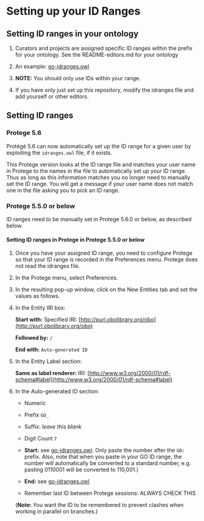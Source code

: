 # Setting up your ID Ranges

## Setting ID ranges in your ontology

1. Curators and projects are assigned specific ID ranges within the prefix for your ontology. See the README-editors.md for your ontology

2. An example: [go-idranges.owl](https://github.com/geneontology/go-ontology/blob/master/src/ontology/go-idranges.owl)

3. **NOTE:** You should only use IDs within your range.

4. If you have only just set up this repository, modify the idranges file and add yourself or other editors.

## Setting ID ranges

### Protege 5.6

Protégé 5.6 can now automatically set up the ID range for a given user by exploiting the `idranges.owl` file, if it exists. 

This Protege version looks at the ID range file and matches your user name in Protege to the names in the file to automatically set up your ID range. Thus as long as this information matches you no longer need to manually set the ID range. You will get a message if your user name does not match one in the file asking you to pick an ID range.

### Protege 5.5.0 or below

ID ranges need to be manually set in Protege 5.6.0 or below, as described below.

#### Setting ID ranges in Protege in Protege 5.5.0 or below

1. Once you have your assigned ID range, you need to configure Protege so that your ID range is recorded in the Preferences menu. Protege does not read the idranges file.

2. In the Protege menu, select Preferences.

3. In the resulting pop-up window, click on the New Entities tab and set the values as follows.

4. In the Entity IRI box:

   **Start with:** Specified IRI: [http://purl.obolibrary.org/obo](http://purl.obolibrary.org/obo)

   **Followed by:** `/`

   **End with:** `Auto-generated ID`

5. In the Entity Label section:

   **Same as label renderer:** IRI: [http://www.w3.org/2000/01/rdf-schema#label](http://www.w3.org/2000/01/rdf-schema#label)

6. In the Auto-generated ID section:

   - Numeric

   - Prefix `GO_`

   - Suffix: _leave this blank_

   - Digit Count `7`

   - **Start:** see [go-idranges.owl](https://github.com/geneontology/go-ontology/blob/master/src/ontology/go-idranges.owl). Only paste the number after the `GO:` prefix. Also, note that when you paste in your GO ID range, the number will automatically be converted to a standard number, e.g. pasting 0110001 will be converted to 110,001.)

   - **End:** see [go-idranges.owl](https://github.com/geneontology/go-ontology/blob/master/src/ontology/go-idranges.owl)

   - Remember last ID between Protege sessions: ALWAYS CHECK THIS

   (**Note:** You want the ID to be remembered to prevent clashes when working in parallel on branches.)
